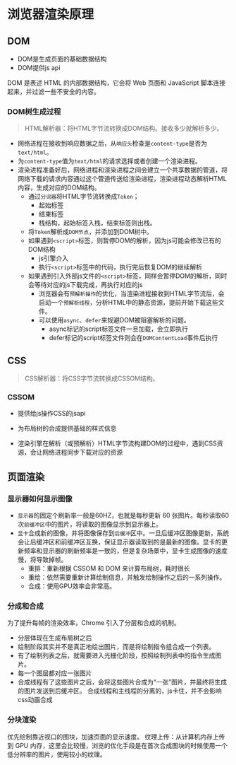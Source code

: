 # 浏览器渲染原理

## DOM
* DOM是生成页面的基础数据结构
* DOM提供js api

DOM 是表述 HTML 的内部数据结构，它会将 Web 页面和 JavaScript 脚本连接起来，并过滤一些不安全的内容。

### DOM树生成过程
> HTML解析器：将HTML字节流转换成DOM结构。接收多少就解析多少。

* 网络进程在接收到响应数据之后，从`响应头`检查是`content-type`是否为`text/html`。
* 为`content-type`值为`text/html`的请求选择或者创建一个渲染进程。
* 渲染进程准备好后，网络进程和渲染进程之间会建立一个共享数据的管道，将网络下载的请求内容通过这个管道传送给渲染进程，渲染进程动态解析HTML内容，生成对应的DOM结构。
  * 通过`分词器`将HTML字节流转换成`Token`；
    * 起始标签
    * 结束标签
    * 栈结构，起始标签入栈，结束标签则出栈。
  * 将`Token`解析成`DOM节点`，并添加到DOM树中。
  * 如果遇到`<script>`标签，则暂停DOM的解析，因为js可能会修改已有的DOM结构
    * js引擎介入
    * 执行`<script>`标签中的代码，执行完后恢复DOM的继续解析
  * 如果遇到引入外部js文件的`<script>`标签，同样会暂停DOM的解析，同时会等待对应的js下载完成，再执行对应的js
    * 浏览器会有`预解析操作`的优化，当渲染进程接收到HTML字节流后，会启动一个`预解析线程`，分析HTML中的静态资源，提前开始下载这些文件。
    * 可以使用`async`、`defer`来规避DOM被阻塞解析的问题。
      * async标记的script标签文件一旦加载，会立即执行
      * defer标记的script标签文件则会在`DOMContentLoad`事件后执行

## CSS 
> CSS解析器：将CSS字节流转换成CSSOM结构。
### CSSOM
* 提供给js操作CSS的jsapi
* 为布局树的合成提供基础的样式信息

* 渲染引擎在解析（或预解析）HTML字节流构建DOM的过程中，遇到CSS资源，会让网络进程同步下载对应的资源

## 页面渲染
### 显示器如何显示图像
* `显示器`的固定个刷新率一般是60HZ，也就是每秒更新 60 张图片。每秒读取60次`前缓冲区`中的图片，将读取的图像显示到显示器上。
* `显卡`合成新的图像，并将图像保存到`后缓冲`区中。一旦后缓冲区图像更新，系统会让后缓冲区和前缓冲区互换，保证显示器读取到的是最新的图像。显卡的更新频率和显示器的刷新频率是一致的，但是复杂场景中，显卡生成图像的速度慢，将导致掉帧。
  * 重排：重新根据 CSSOM 和 DOM 来计算布局树，耗时很长
  * 重绘：依然需要重新计算绘制信息，并触发绘制操作之后的一系列操作。
  * 合成：使用GPU效率会非常高。

### 分成和合成
为了提升每帧的渲染效率，Chrome 引入了分层和合成的机制。
* 分层体现在生成布局树之后
* 绘制阶段其实并不是真正地绘出图片，而是将绘制指令组合成一个列表。
* 有了绘制列表之后，就需要进入光栅化阶段，按照绘制列表中的指令生成图片。
* 每一个图层都对应一张图片
* 合成线程有了这些图片之后，会将这些图片合成为“一张”图片，并最终将生成的图片发送到后缓冲区。
合成线程和主线程的分离的，js卡住，并不会影响css动画合成

### 分块渲染
优先绘制靠近视口的图块，加速页面的显示速度。
纹理上传：从计算机内存上传到 GPU 内存，这里会比较慢，浏览的优化手段是在首次合成图块的时候使用一个低分辨率的图片，使用较小的纹理。

